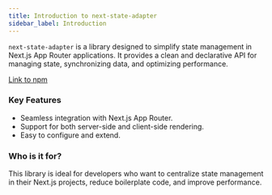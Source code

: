 ```yaml
---
title: Introduction to next-state-adapter
sidebar_label: Introduction
---
```


`next-state-adapter` is a library designed to simplify state management in Next.js App Router applications. It provides a clean and declarative API for managing state, synchronizing data, and optimizing performance.

[Link to npm](https://www.npmjs.com/package/next-state-adapter)

### Key Features
- Seamless integration with Next.js App Router.
- Support for both server-side and client-side rendering.
- Easy to configure and extend.

### Who is it for?
This library is ideal for developers who want to centralize state management in their Next.js projects, reduce boilerplate code, and improve performance.